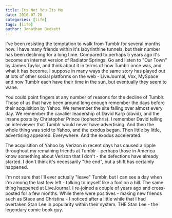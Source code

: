 ```yaml
---
title: Its Not You Its Me
date: 2016-07-28
categories: [life]
tags: [life]
author: Jonathan Beckett
---
```


I've been resisting the temptation to walk from Tumblr for several months now. I have many friends within it's labyrinthine tunnels, but their number has been declining for a long time. Compared to perhaps 5 years ago it's become an internet version of Radiator Springs. Go and listen to "Our Town" by James Taylor, and think about it in terms of how Tumblr once was, and what it has become. I suppose in many ways the same story has played out at lots of other social platforms on the web - LiveJournal, Vox, MySpace and now Tumblr each have their time in the sun, but eventually they seem to wane.

You could point fingers at any number of reasons for the decline of Tumblr. Those of us that have been around long enough remember the days before their acquisition by Yahoo. We remember the site falling over almost every day. We remember the cavalier leadership of David Karp (david), and the insane posts by Christopher Prince (topherchris). I remember David telling an interviewer that Tumblr would never have advertising. And then the whole thing was sold to Yahoo, and the exodus began. Then little by little, advertising appeared. Everywhere. And the exodus accelerated.

The acquisition of Yahoo by Verizon in recent days has caused a ripple throughout my remaining friends at Tumblr - perhaps those in America know something about Verizon that I don't - the defections have already started. I don't think it's necessarily "the end", but a shift has certainly happened.

I'm not sure that I'll ever actually "leave" Tumblr, but I can see a day when I'm among the last few left - talking to myself like a fool on a hill. The same thing happened at LiveJournal. I re-joined a couple of years ago and cross-posted for a few months. While there were positives - making new friends such as Stace and Christina - I noticed after a little while that I had overtaken Stan Lee in popularity within their system. THE Stan Lee - the legendary comic book guy.